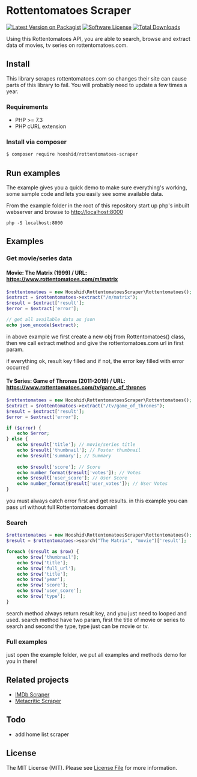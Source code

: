 # Rottentomatoes Scraper

[![Latest Version on Packagist][ico-version]][link-packagist]
[![Software License][ico-license]](LICENSE.md)
[![Total Downloads][ico-downloads]][link-downloads]

Using this Rottentomatoes API, you are able to search, browse and extract data of movies, tv series on rottentomatoes.com.

## Install
This library scrapes rottentomatoes.com so changes their site can cause parts of this library to fail. You will probably need to update a few times a year.

### Requirements
* PHP >= 7.3
* PHP cURL extension

### Install via composer
``` bash
$ composer require hooshid/rottentomatoes-scraper
```

## Run examples
The example gives you a quick demo to make sure everything's working, some sample code and lets you easily see some available data.

From the example folder in the root of this repository start up php's inbuilt webserver and browse to [http://localhost:8000]()

`php -S localhost:8000`

## Examples

### Get movie/series data
#### Movie: The Matrix (1999) / URL: https://www.rottentomatoes.com/m/matrix
``` php
$rottentomatoes = new Hooshid\RottentomatoesScraper\Rottentomatoes();
$extract = $rottentomatoes->extract("/m/matrix");
$result = $extract['result'];
$error = $extract['error'];

// get all available data as json
echo json_encode($extract);
```
in above example we first create a new obj from Rottentomatoes() class, then we call extract method and give the rottentomatoes.com url in first param.

if everything ok, result key filled and if not, the error key filled with error occurred


#### Tv Series: Game of Thrones (2011-2019) / URL: https://www.rottentomatoes.com/tv/game_of_thrones
``` php
$rottentomatoes = new Hooshid\RottentomatoesScraper\Rottentomatoes();
$extract = $rottentomatoes->extract("/tv/game_of_thrones");
$result = $extract['result'];
$error = $extract['error'];

if ($error) {
    echo $error;
} else {
    echo $result['title']; // movie/series title
    echo $result['thumbnail']; // Poster thumbnail
    echo $result['summary']; // Summary
    
    echo $result['score']; // Score
    echo number_format($result['votes']); // Votes
    echo $result['user_score']; // User Score
    echo number_format($result['user_votes']); // User Votes
}
```
you must always catch error first and get results.
in this example you can pass url without full Rottentomatoes domain!


### Search

``` php
$rottentomatoes = new Hooshid\RottentomatoesScraper\Rottentomatoes();
$result = $rottentomatoes->search("The Matrix", "movie")['result'];

foreach ($result as $row) {
    echo $row['thumbnail'];
    echo $row['title'];
    echo $row['full_url'];
    echo $row['title']; 
    echo $row['year'];
    echo $row['score']; 
    echo $row['user_score']; 
    echo $row['type'];
}
```
search method always return result key, and you just need to looped and used.
search method have two param, first the title of movie or series to search and second the type, type just can be movie or tv.

### Full examples
just open the example folder, we put all examples and methods demo for you in there!

## Related projects
* [IMDb Scraper](https://github.com/hooshid/imdb-scraper)
* [Metacritic Scraper](https://github.com/hooshid/metacritic-scraper)

## Todo
* add home list scraper

## License
The MIT License (MIT). Please see [License File](LICENSE.md) for more information.


[ico-version]: https://img.shields.io/packagist/v/hooshid/rottentomatoes-scraper.svg?style=flat-square
[ico-license]: https://img.shields.io/badge/license-MIT-brightgreen.svg?style=flat-square
[ico-downloads]: https://img.shields.io/packagist/dt/hooshid/rottentomatoes-scraper.svg?style=flat-square

[link-packagist]: https://packagist.org/packages/hooshid/rottentomatoes-scraper
[link-downloads]: https://packagist.org/packages/hooshid/rottentomatoes-scraper
